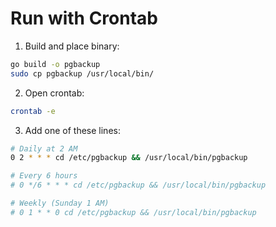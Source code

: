 # Run with Crontab

1. Build and place binary:
```bash
go build -o pgbackup
sudo cp pgbackup /usr/local/bin/
```

2. Open crontab:
```bash
crontab -e
```

3. Add one of these lines:
```bash
# Daily at 2 AM
0 2 * * * cd /etc/pgbackup && /usr/local/bin/pgbackup

# Every 6 hours
# 0 */6 * * * cd /etc/pgbackup && /usr/local/bin/pgbackup

# Weekly (Sunday 1 AM)
# 0 1 * * 0 cd /etc/pgbackup && /usr/local/bin/pgbackup
```
